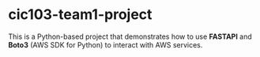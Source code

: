 # cic103-team1-project

This is a Python-based project that demonstrates how to use **FASTAPI** and **Boto3** (AWS SDK for Python) to interact with AWS services.
